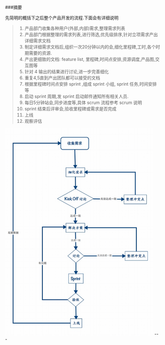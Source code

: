 ###摘要

先简明的概括下之后整个产品开发的流程.下面会有详细说明

> 1. 产品部门收集各种用户(外部,内部)需求,整理需求列表
> 2. 产品部门根据整理的需求列表,进行筛选,优先级排序,针对立项需求产出详细需求文档
> 3. 制定详细需求文档后,组织一次20分钟以内的会,细化里程碑,工时,各个时期需要的资源.
> 4. 产出更细致的文档: feature list, 里程碑,时间点安排,资源调度,产品图,交互图等
> 5. 针对 4 输出的结果进行讨论,进一步完善细化
> 6. 重复4,5直到产出团队都可以接受的文档
> 7. 根据里程碑时间点安排 sprint ,组成 sprint 小组, sprint 任务,时间安排等
> 8. 启动 sprint 周期,发 sprint 启动邮件通知所有相关人员.
> 9. 每日5分钟站会,同步进度等,具体 scrum 流程参考 scrum 说明
> 10. sprint 结束后评审会,验收里程碑或需求是否完成
> 11. 上线
> 12. 观察评估

<img src='img/base_flow_chart.png'  width='481px'  height='670px'/> 
---

